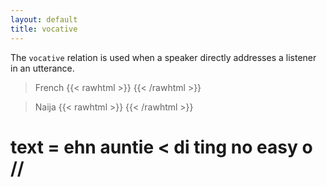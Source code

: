 ```yaml
---
layout: default
title: vocative
---
```

The `vocative` relation is used when a speaker directly addresses a listener in an utterance.

>French
{{< rawhtml >}}
    <reactive-dep-tree
      interactive="true"
      shown-metas="text_en"
      shown-features="UPOS,LEMMA,FEATS.Tense,FEATS.VerbForm,FEATS.Number,FEATS.Person,MISC.Gloss"
      hidden-features="XPOS"
      conll="
      # text_fr = Merci beaucoup monsieur
      # text_en = Thank you very much sir
      1	Merci	merci	NOUN	_	_	0	root	_	Gloss=thanks
      2	beaucoup	beaucoup	ADV	_	_	1	mod	_	Gloss=much
      3	monsieur	monsieur	NOUN	_	Gender=Masc|Number=Sing	1	vocative	_	Gloss=sir
      "
    ></reactive-dep-tree>
{{< /rawhtml >}}

>Naija
{{< rawhtml >}}
    <reactive-dep-tree
      interactive="true"
      shown-metas="text_en"
      shown-features="UPOS,LEMMA,FEATS.Tense,FEATS.VerbForm,FEATS.Number,FEATS.Person,MISC.Gloss"
      hidden-features="XPOS"
      conll="
      # text_en = Uh... auntie, it's not easy.
      # text_ortho = Ehn auntie, di ting no easy o.
      1	ehn	ehn	INTJ	_	_	7	discourse	_	AlignBegin=5850|AlignEnd=6134|Gloss=ehn
      2	auntie	auntie	NOUN	_	_	7	vocative	_	AlignBegin=6134|AlignEnd=6419|Gloss=auntie
      3	<	<	PUNCT	_	_	2	punct	_	AlignBegin=6419|AlignEnd=6419|Gloss=PUNCT
      4	di	di	DET	_	Definite=Def|PronType=Art	5	det	_	AlignBegin=6419|AlignEnd=6703|Gloss=DEF.ART
      5	ting	ting	NOUN	_	_	7	subj	_	AlignBegin=6703|AlignEnd=6987|Gloss=thing
      6	no	no	PART	_	Polarity=Neg	7	mod	_	AlignBegin=6987|AlignEnd=7271|Gloss=NEG
      7	easy	easy	ADJ	_	_	0	root	_	AlignBegin=7271|AlignEnd=7556|Gloss=easy
      8	o	o	PART	_	PartType=Disc	7	mod:emph	_	AlignBegin=7556|AlignEnd=7840|Gloss=EMPH
      9	//	//	PUNCT	_	_	7	punct	_	AlignBegin=7840|AlignEnd=7840|Gloss=PUNCT
      "
    ></reactive-dep-tree>
{{< /rawhtml >}}
# text = ehn auntie < di ting no easy o //

